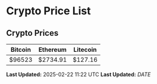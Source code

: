 # Crypto Price List

## Crypto Prices
| Bitcoin | Ethereum | Litecoin |
| ------- | -------- | -------- |
| $96523 | $2734.91 | $127.16 |
**Last Updated:** 2025-02-22 11:22 UTC
**Last Updated:** $DATE$
